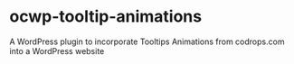 # ocwp-tooltip-animations
A WordPress plugin to incorporate Tooltips Animations from codrops.com into a WordPress website
